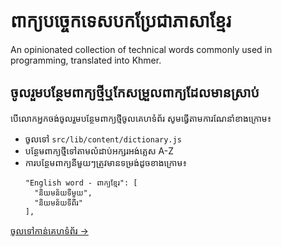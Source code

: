 # ពាក្យបច្ចេកទេសបកប្រែជាភាសាខ្មែរ
An opinionated collection of technical words commonly used in programming, translated into Khmer.

## ចូលរួមបន្ថែមពាក្យថ្មីឬកែសម្រួលពាក្យដែលមានស្រាប់
បើលោកអ្នកចង់ចូលរួមបន្ថែមពាក្យថ្មីចូលគេហទំព័រ សូមធ្វើតាមការណែនាំខាងក្រោម៖
- ចូលទៅ `src/lib/content/dictionary.js`
- បន្ថែមពាក្យថ្មីទៅតាមលំដាប់អក្សរអង់គ្លេស A-Z
- ការបន្ថែមពាក្យនីមួយៗត្រូវមានទម្រង់ដូចខាងក្រោម៖​
  ```
  "English word - ពាក្យខ្មែរ": [
    "និយមន័យទីមួយ",
    "និយមន័យទីពីរ"
  ],
  ```

[ចូលទៅកាន់គេហទំព័រ →](https://khmer-programming-words.vercel.app/)
